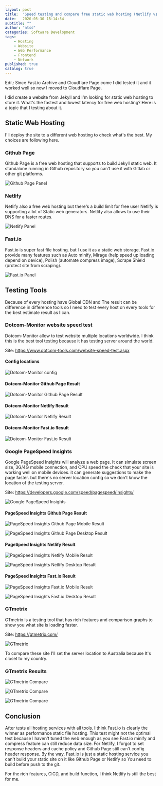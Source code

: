 ```yaml
---
layout: post
title:  "Speed testing and compare free static web hosting (Netlify vs Github Page vs Fast.io)"
date:   2020-05-30 15:14:54
subtitle: ""
author: "ntsd"
categories: Software Development
tags:
    - Hosting
    - Website
    - Web Performance
    - Frontend
    - Network
published: true
catalog: true
---
```


Edit: Since Fast.io Archive and Cloudflare Page come I did tested it and it worked well so now I moved to Cloudflare Page.

I did create a website from Jekyll and I'm looking for static web hosting to store it. What's the fastest and lowest latency for free web hosting\? Here is a topic that I testing about it.

## Static Web Hosting

I'll deploy the site to a different web hosting to check what's the best. My choices are following here.

### Github Page

Github Page is a free web hosting that supports to build Jekyll static web. It standalone running in Github repository so you can't use it with Gitlab or other git platforms.

![Github Page Panel](/img/in-post/2020-6-28-speed-test-free-static-web-hosting/github-page-panel.png)

### Netlify

Netlify also a free web hosting but there's a build limit for free user Netlify is supporting a lot of Static web generators.
Netlify also allows to use their DNS for a faster routes.

![Netlify Panel](/img/in-post/2020-6-28-speed-test-free-static-web-hosting/netlify-panel.png)

### Fast.io

Fast.io is super fast file hosting. but I use it as a static web storage. Fast.io provide many features such as Auto minify, Mirage (help speed up loading depend on device), Polish (automate compress image), Scrape Shield (protect site from scraping).

![Fast.io Panel](/img/in-post/2020-6-28-speed-test-free-static-web-hosting/fast.io-panel.png)

## Testing Tools

Because of every hosting have Global CDN and The result can be difference in difference tools so I need to test every host on every tools for the best estimate result as I can.

### Dotcom-Monitor website speed test

Dotcom-Monitor allow to test website multiple locations worldwide. I think this is the best tool testing because it has testing server around the world.

Site: <https://www.dotcom-tools.com/website-speed-test.aspx>

#### Config locations

![Dotcom-Monitor config](/img/in-post/2020-6-28-speed-test-free-static-web-hosting/dotcom-monitor-config.png)

#### Dotcom-Monitor Github Page Result

![Dotcom-Monitor Github Page Result](/img/in-post/2020-6-28-speed-test-free-static-web-hosting/dotcom-monitor-github.png)

#### Dotcom-Monitor Netlify Result

![Dotcom-Monitor Netlify Result](/img/in-post/2020-6-28-speed-test-free-static-web-hosting/dotcom-monitor-netlify.png)

#### Dotcom-Monitor Fast.io Result

![Dotcom-Monitor Fast.io Result](/img/in-post/2020-6-28-speed-test-free-static-web-hosting/dotcom-monitor-imfast.png)

### Google PageSpeed Insights

Google PageSpeed Insights will analyze a web page. It can simulate screen size, 3G/4G mobile connection, and CPU speed the check that your site is working well on mobile devices. it can generate suggestions to make the page faster. but there's no server location config so we don't know the location of the testing server.

Site: <https://developers.google.com/speed/pagespeed/insights/>

![Google PageSpeed Insights](/img/in-post/2020-6-28-speed-test-free-static-web-hosting/pagespeed-insights-panel.png)

#### PageSpeed Insights Github Page Result

![PageSpeed Insights Github Page Mobile Result](/img/in-post/2020-6-28-speed-test-free-static-web-hosting/pagespeed-insights-github-mobile.png)

![PageSpeed Insights Github Page Desktop Result](/img/in-post/2020-6-28-speed-test-free-static-web-hosting/pagespeed-insights-github-desktop.png)

#### PageSpeed Insights Netlify Result

![PageSpeed Insights Netlify Mobile Result](/img/in-post/2020-6-28-speed-test-free-static-web-hosting/pagespeed-insights-netlify-mobile.png)

![PageSpeed Insights Netlify Desktop Result](/img/in-post/2020-6-28-speed-test-free-static-web-hosting/pagespeed-insights-netlify-desktop.png)

#### PageSpeed Insights Fast.io Result

![PageSpeed Insights Fast.io Mobile Result](/img/in-post/2020-6-28-speed-test-free-static-web-hosting/pagespeed-insights-imfast-mobile.png)

![PageSpeed Insights Fast.io Desktop Result](/img/in-post/2020-6-28-speed-test-free-static-web-hosting/pagespeed-insights-imfast-desktop.png)

### GTmetrix

GTmetrix is a testing tool that has rich features and comparison graphs to show you what site is loading faster.

Site: <https://gtmetrix.com/>

![GTmetrix](/img/in-post/2020-6-28-speed-test-free-static-web-hosting/gtmetrix-panel.png)

To compare these site I'll set the server location to Australia because It's closet to my country.

### GTmetrix Results

![GTmetrix Compare](/img/in-post/2020-6-28-speed-test-free-static-web-hosting/gtmetrix-compare-1.png)

![GTmetrix Compare](/img/in-post/2020-6-28-speed-test-free-static-web-hosting/gtmetrix-compare-4.png)

![GTmetrix Compare](/img/in-post/2020-6-28-speed-test-free-static-web-hosting/gtmetrix-compare-5.png)

## Conclusion

After tests all hosting services with all tools. I think Fast.io is clearly the winner as performance static file hosting. This test might not the optimal test because I haven't tuned the web enough as you see Fast.io minify and compress feature can still reduce data size. For Netlify, I forgot to set response headers and cache policy and Github Page still can't config header response. By the way, Fast.io is just a static hosting service you can't build your static site on it like Github Page or Netlify so You need to build before push to the git.

For the rich features, CICD, and build function, I think Netlify is still the best for me.
